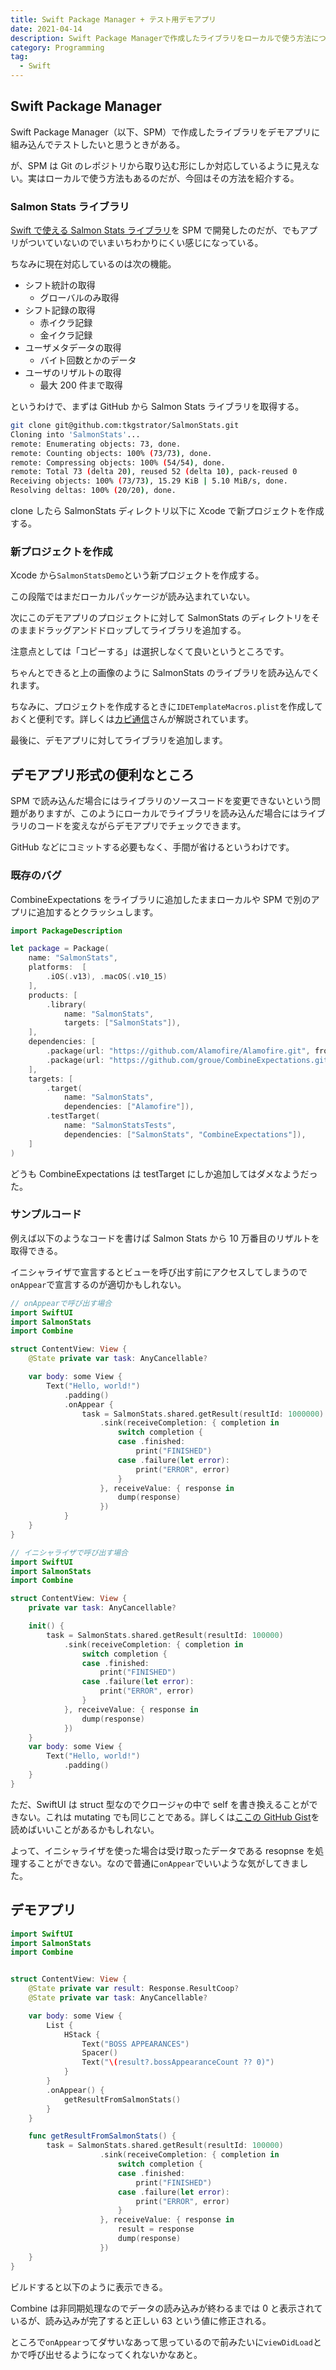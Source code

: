 ```yaml
---
title: Swift Package Manager + テスト用デモアプリ
date: 2021-04-14
description: Swift Package Managerで作成したライブラリをローカルで使う方法について考える
category: Programming
tag:
  - Swift
---
```


## Swift Package Manager

Swift Package Manager（以下、SPM）で作成したライブラリをデモアプリに組み込んでテストしたいと思うときがある。

が、SPM は Git のレポジトリから取り込む形にしか対応しているように見えない。実はローカルで使う方法もあるのだが、今回はその方法を紹介する。

### Salmon Stats ライブラリ

[Swift で使える Salmon Stats ライブラリ](https://github.com/tkgstrator/SalmonStats)を SPM で開発したのだが、でもアプリがついていないのでいまいちわかりにくい感じになっている。

ちなみに現在対応しているのは次の機能。

- シフト統計の取得
  - グローバルのみ取得
- シフト記録の取得
  - 赤イクラ記録
  - 金イクラ記録
- ユーザメタデータの取得
  - バイト回数とかのデータ
- ユーザのリザルトの取得
  - 最大 200 件まで取得

というわけで、まずは GitHub から Salmon Stats ライブラリを取得する。

```bash
git clone git@github.com:tkgstrator/SalmonStats.git
Cloning into 'SalmonStats'...
remote: Enumerating objects: 73, done.
remote: Counting objects: 100% (73/73), done.
remote: Compressing objects: 100% (54/54), done.
remote: Total 73 (delta 20), reused 52 (delta 10), pack-reused 0
Receiving objects: 100% (73/73), 15.29 KiB | 5.10 MiB/s, done.
Resolving deltas: 100% (20/20), done.
```

clone したら SalmonStats ディレクトリ以下に Xcode で新プロジェクトを作成する。

### 新プロジェクトを作成

Xcode から`SalmonStatsDemo`という新プロジェクトを作成する。

この段階ではまだローカルパッケージが読み込まれていない。

次にこのデモアプリのプロジェクトに対して SalmonStats のディレクトリをそのままドラッグアンドドロップしてライブラリを追加する。

注意点としては「コピーする」は選択しなくて良いというところです。

ちゃんとできると上の画像のように SalmonStats のライブラリを読み込んでくれます。

ちなみに、プロジェクトを作成するときに`IDETemplateMacros.plist`を作成しておくと便利です。詳しくは[カピ通信](https://capibara1969.com/1151/)さんが解説されています。

最後に、デモアプリに対してライブラリを追加します。

## デモアプリ形式の便利なところ

SPM で読み込んだ場合にはライブラリのソースコードを変更できないという問題がありますが、このようにローカルでライブラリを読み込んだ場合にはライブラリのコードを変えながらデモアプリでチェックできます。

GitHub などにコミットする必要もなく、手間が省けるというわけです。

### 既存のバグ

CombineExpectations をライブラリに追加したままローカルや SPM で別のアプリに追加するとクラッシュします。

```swift
import PackageDescription

let package = Package(
    name: "SalmonStats",
    platforms:  [
        .iOS(.v13), .macOS(.v10_15)
    ],
    products: [
        .library(
            name: "SalmonStats",
            targets: ["SalmonStats"]),
    ],
    dependencies: [
        .package(url: "https://github.com/Alamofire/Alamofire.git", from: "5.4.2"),
        .package(url: "https://github.com/groue/CombineExpectations.git", from: "0.7.0")
    ],
    targets: [
        .target(
            name: "SalmonStats",
            dependencies: ["Alamofire"]),
        .testTarget(
            name: "SalmonStatsTests",
            dependencies: ["SalmonStats", "CombineExpectations"]),
    ]
)
```

どうも CombineExpectations は testTarget にしか追加してはダメなようだった。

### サンプルコード

例えば以下のようなコードを書けば Salmon Stats から 10 万番目のリザルトを取得できる。

イニシャライザで宣言するとビューを呼び出す前にアクセスしてしまうので`onAppear`で宣言するのが適切かもしれない。

```swift
// onAppearで呼び出す場合
import SwiftUI
import SalmonStats
import Combine

struct ContentView: View {
    @State private var task: AnyCancellable?

    var body: some View {
        Text("Hello, world!")
            .padding()
            .onAppear {
                task = SalmonStats.shared.getResult(resultId: 1000000)
                    .sink(receiveCompletion: { completion in
                        switch completion {
                        case .finished:
                            print("FINISHED")
                        case .failure(let error):
                            print("ERROR", error)
                        }
                    }, receiveValue: { response in
                        dump(response)
                    })
            }
    }
}
```

```swift
// イニシャライザで呼び出す場合
import SwiftUI
import SalmonStats
import Combine

struct ContentView: View {
    private var task: AnyCancellable?

    init() {
        task = SalmonStats.shared.getResult(resultId: 100000)
            .sink(receiveCompletion: { completion in
                switch completion {
                case .finished:
                    print("FINISHED")
                case .failure(let error):
                    print("ERROR", error)
                }
            }, receiveValue: { response in
                dump(response)
            })
    }
    var body: some View {
        Text("Hello, world!")
            .padding()
    }
}
```

ただ、SwiftUI は struct 型なのでクロージャの中で self を書き換えることができない。これは mutating でも同じことである。詳しくは[ここの GitHub Gist](https://gist.github.com/takasek/1c92935ceafb8340eb7fbc9d0f8379eb)を読めばいいことがあるかもしれない。

よって、イニシャライザを使った場合は受け取ったデータである resopnse を処理することができない。なので普通に`onAppear`でいいような気がしてきました。

## デモアプリ

```swift
import SwiftUI
import SalmonStats
import Combine


struct ContentView: View {
    @State private var result: Response.ResultCoop?
    @State private var task: AnyCancellable?

    var body: some View {
        List {
            HStack {
                Text("BOSS APPEARANCES")
                Spacer()
                Text("\(result?.bossAppearanceCount ?? 0)")
            }
        }
        .onAppear() {
            getResultFromSalmonStats()
        }
    }

    func getResultFromSalmonStats() {
        task = SalmonStats.shared.getResult(resultId: 100000)
                    .sink(receiveCompletion: { completion in
                        switch completion {
                        case .finished:
                            print("FINISHED")
                        case .failure(let error):
                            print("ERROR", error)
                        }
                    }, receiveValue: { response in
                        result = response
                        dump(response)
                    })
    }
}
```

ビルドすると以下のように表示できる。

Combine は非同期処理なのでデータの読み込みが終わるまでは 0 と表示されているが、読み込みが完了すると正しい 63 という値に修正される。

ところで`onAppear`ってダサいなあって思っているので前みたいに`viewDidLoad`とかで呼び出せるようになってくれないかなあと。
